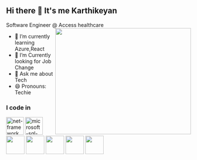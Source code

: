 ## Hi there 👋 It's me Karthikeyan

Software Engineer @ Access healthcare
<img align="right" width="370" height="290" src="https://i.pinimg.com/originals/47/f0/34/47f0342cec72b800463bf003eac1257e.gif">                                             
- 🌱 I’m currently learning Azure,React
- 🤔 I’m Currently looking for Job Change
- 💬 Ask me about Tech
- 😄 Pronouns: Techie

### I code in
<img width="48" height="48" src="https://img.icons8.com/color/48/net-framework.png" alt="net-framework"/> <img width="48" height="48" src="https://img.icons8.com/color/48/000000/microsoft-sql-server.png" alt="microsoft-sql-server"/> <img height="50" width="50" src="https://img.icons8.com/color/48/000000/html-5.png" /> <img height="50" width="50" src="https://img.icons8.com/color/48/000000/css3.png" /> <img height="50" width="50" src="https://img.icons8.com/color/48/000000/bootstrap.png" />
<img height="50" width="50" src="https://img.icons8.com/color/48/000000/javascript.png"/> <img height="50" width="50" src="https://img.icons8.com/color/48/000000/react-native.png"/> 
